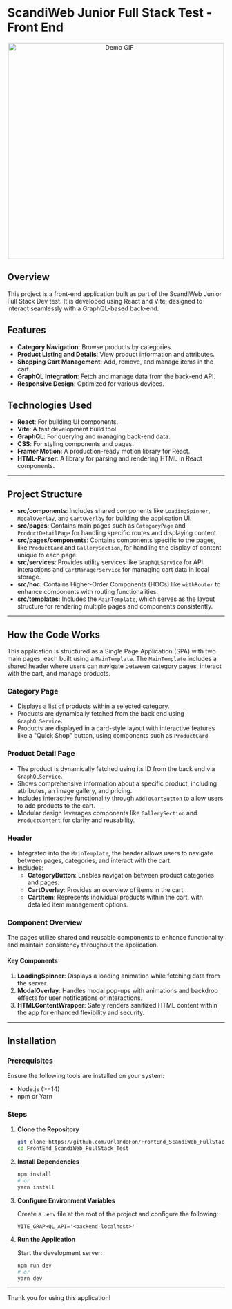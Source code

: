 # ScandiWeb Junior Full Stack Test - Front End

<div align="center">
  <img src="public/Front_End.gif" alt="Demo GIF" width="500">
</div>

## Overview

This project is a front-end application built as part of the ScandiWeb Junior Full Stack Dev test. It is developed using React and Vite, designed to interact seamlessly with a GraphQL-based back-end.

## Features

- **Category Navigation**: Browse products by categories.
- **Product Listing and Details**: View product information and attributes.
- **Shopping Cart Management**: Add, remove, and manage items in the cart.
- **GraphQL Integration**: Fetch and manage data from the back-end API.
- **Responsive Design**: Optimized for various devices.

## Technologies Used

- **React**: For building UI components.
- **Vite**: A fast development build tool.
- **GraphQL**: For querying and managing back-end data.
- **CSS**: For styling components and pages.
- **Framer Motion**: A production-ready motion library for React.
- **HTML-Parser**: A library for parsing and rendering HTML in React components.

---

## Project Structure

- **src/components**: Includes shared components like `LoadingSpinner`, `ModalOverlay`, and `CartOverlay` for building the application UI.
- **src/pages**: Contains main pages such as `CategoryPage` and `ProductDetailPage` for handling specific routes and displaying content.
- **src/pages/components**: Contains components specific to the pages, like `ProductCard` and `GallerySection`, for handling the display of content unique to each page.
- **src/services**: Provides utility services like `GraphQLService` for API interactions and `CartManagerService` for managing cart data in local storage.
- **src/hoc**: Contains Higher-Order Components (HOCs) like `withRouter` to enhance components with routing functionalities.
- **src/templates**: Includes the `MainTemplate`, which serves as the layout structure for rendering multiple pages and components consistently.

---

## How the Code Works

This application is structured as a Single Page Application (SPA) with two main pages, each built using a `MainTemplate`. The `MainTemplate` includes a shared header where users can navigate between category pages, interact with the cart, and manage products.

### Category Page

- Displays a list of products within a selected category.
- Products are dynamically fetched from the back end using `GraphQLService`.
- Products are displayed in a card-style layout with interactive features like a "Quick Shop" button, using components such as `ProductCard`.

### Product Detail Page

- The product is dynamically fetched using its ID from the back end via `GraphQLService`.
- Shows comprehensive information about a specific product, including attributes, an image gallery, and pricing.
- Includes interactive functionality through `AddToCartButton` to allow users to add products to the cart.
- Modular design leverages components like `GallerySection` and `ProductContent` for clarity and reusability.

### Header

- Integrated into the `MainTemplate`, the header allows users to navigate between pages, categories, and interact with the cart.
- Includes:
  - **CategoryButton**: Enables navigation between product categories and pages.
  - **CartOverlay**: Provides an overview of items in the cart.
  - **CartItem**: Represents individual products within the cart, with detailed item management options.

### Component Overview

The pages utilize shared and reusable components to enhance functionality and maintain consistency throughout the application.

#### Key Components

1. **LoadingSpinner**: Displays a loading animation while fetching data from the server.
2. **ModalOverlay**: Handles modal pop-ups with animations and backdrop effects for user notifications or interactions.
3. **HTMLContentWrapper**: Safely renders sanitized HTML content within the app for enhanced flexibility and security.

---

## Installation

### Prerequisites

Ensure the following tools are installed on your system:

- Node.js (>=14)
- npm or Yarn

### Steps

1. **Clone the Repository**

   ```bash
   git clone https://github.com/OrlandoFon/FrontEnd_ScandiWeb_FullStack_Test.git
   cd FrontEnd_ScandiWeb_FullStack_Test
   ```

2. **Install Dependencies**

   ```bash
   npm install
   # or
   yarn install
   ```

3. **Configure Environment Variables**

   Create a `.env` file at the root of the project and configure the following:

   ```env
   VITE_GRAPHQL_API='<backend-localhost>'
   ```

4. **Run the Application**

   Start the development server:

   ```bash
   npm run dev
   # or
   yarn dev
   ```

---

Thank you for using this application!
